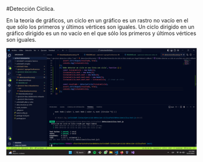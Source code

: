 #Detección Ciclica. 

En la teoría de gráficos, un ciclo en un gráfico es un rastro no vacío en el que sólo los primeros y últimos vértices son iguales. Un ciclo dirigido en un gráfico dirigido es un no vacío en el que sólo los primeros y últimos vértices son iguales.

![Alt text](image.png)